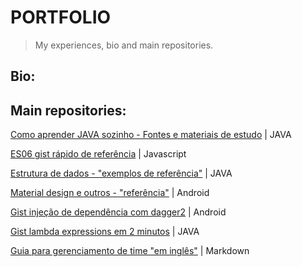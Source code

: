# PORTFOLIO

> My experiences, bio and main repositories.

## Bio:

## Main repositories:

[Como aprender JAVA sozinho - Fontes e materiais de estudo](https://github.com/danilosilvadev/LearningHowToLearn-JAVA) | JAVA

[ES06 gist rápido de referência](https://gist.github.com/danilosilvadev/c013c95f395821e573244b8b98c287b3) | Javascript

[Estrutura de dados - "exemplos de referência"](https://github.com/danilosilvadev/EstudosEstruturadeDados/tree/master/src) | JAVA

[Material design e outros - "referência"](https://github.com/danilosilvadev/MaterialDesignANDROID) | Android

[Gist injeção de dependência com dagger2](https://gist.github.com/danilosilvadev/8c8de30e668d851d66def09c0f713ab8) | Android

[Gist lambda expressions em 2 minutos](https://gist.github.com/danilosilvadev/b42c87e4114c96844b121a882117de38) | JAVA

[Guia para gerenciamento de time "em inglês"](https://github.com/NogoApps/workflow) | Markdown
